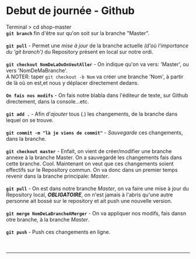 # Debut de journée - Github

Terminal > cd shop-master <br/>
**`git branch`** fin d'être sur qu'on soit sur la branche "Master".<br/>
<br/>
**`git pull`** - Permet une *mise à jour* de la branche actuelle *(d'où l'importance du 'git branch')* du Repository présent en local sur notre ordi.<br/>
<br/>
**`git checkout NomDeLaOuOnVeutAller`** - On indique qu'on va vers: 'Master', ou vers 'NomDeMaBranche'. <br/>
A NOTER: taper `git checkout -b Nom` va créer une branche 'Nom', à partir de là où on est,et nous y déplacer directement dedans.<br/>
<br/>
**`On fais nos modifs`** - On fais notre blabla dans l'éditeur de texte, sur Github directement, dans la console...etc.<br/>
<br/>
**`git add .`** - Afin d'*ajouter* tous (.) les changements, de la branche dans lequel on se trouve.<br/>
<br/>
**`git commit -m "là je viens de commit"`** - *Sauvegarde* ces changements, dans la branche.<br/>
<br/>
**`git checkout master`** - Enfait, on vient de créer/modifier une branche annexe à la branche Master. On a sauvegardé les changements fais dans cette branche. Cool. Maintenant on veut que ces changements soient effectifs sur le Repository commun. On va donc dans un premier temps revenir dans la branche principale: *Master*.<br/>
<br/>
**`git pull`** - On est dans notre branche *Master*, on va faire une mise à jour du Repository local, _**OBLIGATOIRE**_, on n'est jamais à l'abris qu'une autre personne ait bossé sur le repository et ait push une nouvelle version.<br/>
<br/>
**`git merge NomDeLaBrancheAMerger`** - On va appliquer nos modifs, fais dansn otre branche, à la branche *Master*.<br/>
<br/>
**`git push`** - Push ces changements en ligne.<br/>
<br/>
<br/>
***




